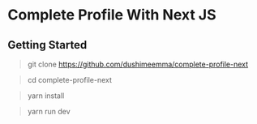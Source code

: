 # Complete Profile With Next JS

## Getting Started

> git clone https://github.com/dushimeemma/complete-profile-next

> cd complete-profile-next

> yarn install

> yarn run dev
